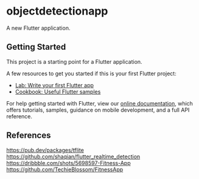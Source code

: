 # objectdetectionapp

A new Flutter application.

## Getting Started

This project is a starting point for a Flutter application.

A few resources to get you started if this is your first Flutter project:

- [Lab: Write your first Flutter app](https://flutter.dev/docs/get-started/codelab)
- [Cookbook: Useful Flutter samples](https://flutter.dev/docs/cookbook)

For help getting started with Flutter, view our
[online documentation](https://flutter.dev/docs), which offers tutorials,
samples, guidance on mobile development, and a full API reference.

## References

https://pub.dev/packages/tflite
https://github.com/shaqian/flutter_realtime_detection
https://dribbble.com/shots/5698597-Fitness-App
https://github.com/TechieBlossom/FitnessApp
